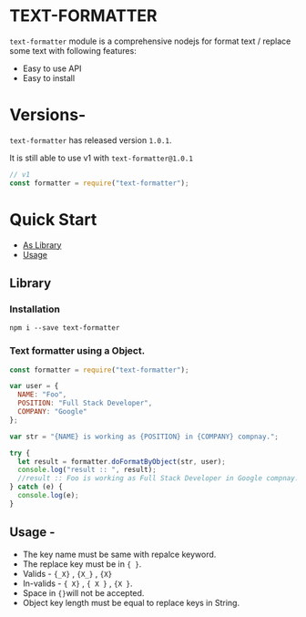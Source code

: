 # TEXT-FORMATTER

`text-formatter` module is a comprehensive nodejs for format text / replace some text with following features:

- Easy to use API
- Easy to install

# Versions-

`text-formatter` has released version `1.0.1`.

It is still able to use v1 with `text-formatter@1.0.1`

```js
// v1
const formatter = require("text-formatter");
```

# Quick Start

- [As Library](#library)
- [Usage](#usage)

## Library

### Installation

```
npm i --save text-formatter
```

### Text formatter using a Object.

```js
const formatter = require("text-formatter");

var user = {
  NAME: "Foo",
  POSITION: "Full Stack Developer",
  COMPANY: "Google"
};

var str = "{NAME} is working as {POSITION} in {COMPANY} compnay.";

try {
  let result = formatter.doFormatByObject(str, user);
  console.log("result :: ", result);
  //result :: Foo is working as Full Stack Developer in Google compnay.
} catch (e) {
  console.log(e);
}
```
## Usage -

* The key name must be same with repalce keyword.
* The replace key must be in `{ }`.
* Valids - `{_X}` , `{X_}` , `{X}`
* In-valids - `{ X}` , `{ X }` , `{X }`.
* Space in `{}`will not be accepted.
* Object key length must be equal to replace keys in String.
